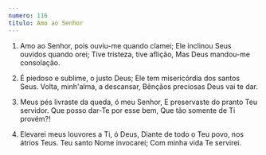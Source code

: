 ```yaml
---
numero: 116
titulo: Amo ao Senhor
---
```

1. Amo ao Senhor, pois ouviu-me quando clamei;
   Ele inclinou Seus ouvidos quando orei;
   Tive tristeza, tive aflição,
   Mas Deus mandou-me consolação.

2. É piedoso e sublime, o justo Deus;
   Ele tem misericórdia dos santos Seus.
   Volta, minh'alma, a descansar,
   Bênçãos preciosas Deus vai te dar.

3. Meus pés livraste da queda, ó meu Senhor,
   E preservaste do pranto Teu servidor.
   Que posso dar-Te por esse bem,
   Que tão somente de Ti provém?!

4. Elevarei meus louvores a Ti, ó Deus,
   Diante de todo o Teu povo, nos átrios Teus.
   Teu santo Nome invocarei;
   Com minha vida Te servirei.
